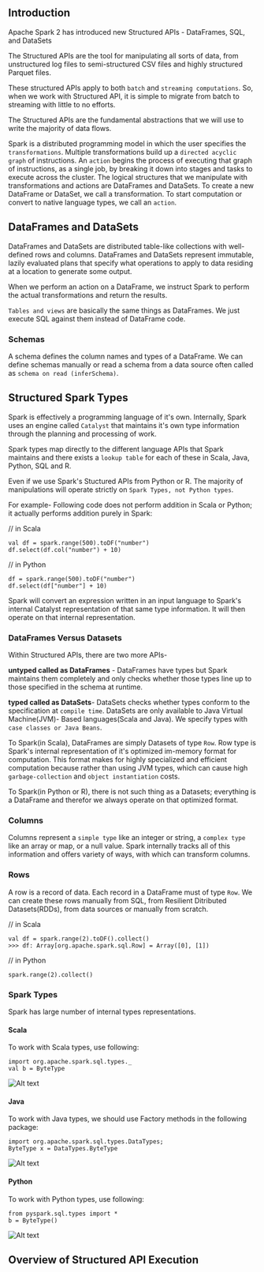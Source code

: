 ## Introduction
Apache Spark 2 has introduced new Structured APIs - DataFrames, SQL, and DataSets

The Structured APIs are the tool for manipulating all sorts of data, from unstructured log files to semi-structured CSV files and highly structured Parquet files.

These structured APIs apply to both `batch` and `streaming computations`. So, when we work with Structured API, it is simple to migrate from batch to streaming with little to no efforts.

The Structured APIs are the fundamental abstractions that we will use to write the majority of data flows.

Spark is a distributed programming model in which the user specifies the `transformations`. Multiple transformations build up a `directed acyclic graph` of instructions. An `action` begins the process of executing that graph of instructions, as a single job, by breaking it down into stages and tasks to execute across the cluster. The logical structures that we manipulate with transformations and actions are DataFrames and DataSets. To create a new DataFrame or DataSet, we call a transformation. To start computation or convert to native language types, we call an `action`.

## DataFrames and DataSets
DataFrames and DataSets are distributed table-like collections with well-defined rows and columns. DataFrames and DataSets represent immutable, lazily evaluated plans that specify what operations to apply to data residing at a location to generate some output.

When we perform an action on a DataFrame, we instruct Spark to perform the actual transformations and return the results.

`Tables and views` are basically the same things as DataFrames. We just execute SQL against them instead of DataFrame code.

### Schemas  
A schema defines the column names and types of a DataFrame. We can define schemas manually or read a schema from a data source often called as `schema on read (inferSchema)`.

## Structured Spark Types  
Spark is effectively a programming language of it's own. Internally, Spark uses an engine called `Catalyst` that maintains it's own type information through the planning and processing of work.

Spark types map directly to the different language APIs that Spark maintains and there exists a `lookup table` for each of these in Scala, Java, Python, SQL and R.

Even if we use Spark's Stuctured APIs from Python or R. The majority of manipulations will operate strictly on `Spark Types, not Python types`.

For example- Following code does not perform addition in Scala or Python; it actually  performs addition  purely in Spark:

// in Scala
```
val df = spark.range(500).toDF("number")
df.select(df.col("number") + 10)
```

// in Python
```
df = spark.range(500).toDF("number")
df.select(df["number"] + 10)
```

Spark will convert an expression written in an input language to Spark's internal Catalyst representation of that same type information. It will then operate on that internal representation.

### DataFrames Versus Datasets
Within Structured APIs, there are two more APIs-   

**untyped called as DataFrames** - DataFrames have types but Spark maintains them completely and only checks whether those types line up to those specified in the schema at runtime.

**typed called as DataSets**- DataSets checks whether types conform to the specification at `compile time`. DataSets are only available to Java Virtual Machine(JVM)- Based languages(Scala and Java). We specify types with `case classes or Java Beans`.

To Spark(in Scala), DataFrames are simply Datasets of type `Row`. Row type is Spark's internal representation of it's optimized im-memory format for computation. This format makes for highly specialized and efficient computation because rather than using JVM types, which can cause high `garbage-collection` and `object instantiation` costs.

To Spark(in Python or R), there is not such thing as a Datasets; everything is a DataFrame and therefor we always operate on that optimized format.

### Columns
Columns represent a `simple type` like an integer or string, a `complex type` like an array or map, or a null value. Spark internally tracks all of this information and offers variety of ways, with which can transform columns.

### Rows
A row is a record of data. Each record in a DataFrame must of type `Row`. We can create these rows manually from SQL, from Resilient Ditributed Datasets(RDDs), from data sources or manually from scratch.

// in Scala
```
val df = spark.range(2).toDF().collect()
>>> df: Array[org.apache.spark.sql.Row] = Array([0], [1])
```

// in Python
```
spark.range(2).collect()
```

### Spark Types
Spark has large number of internal types representations.

#### Scala
To work with Scala types, use following:

```
import org.apache.spark.sql.types._
val b = ByteType
```

![Alt text](https://github.com/vaibhavpatilai/Diagrams/blob/master/spark/scala_types.PNG?raw=true "Scala Language Types")

#### Java
To work with Java types, we should use Factory methods in the following package:

```
import org.apache.spark.sql.types.DataTypes;
ByteType x = DataTypes.ByteType
```

![Alt text](https://github.com/vaibhavpatilai/Diagrams/blob/master/spark/java_types.PNG?raw=true "Java Language Types")

#### Python
To work with Python types, use following:

```
from pyspark.sql.types import *
b = ByteType()
```

![Alt text](https://github.com/vaibhavpatilai/Diagrams/blob/master/spark/python_types.PNG?raw=true "Python Language Types")


## Overview of Structured API Execution  

